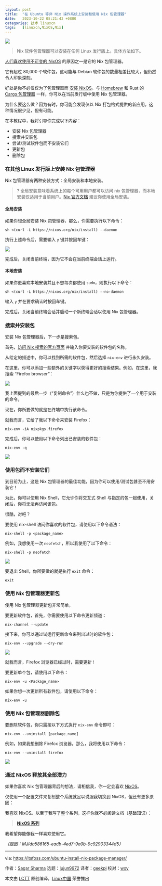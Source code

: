 ```yaml
---
layout: post
title:	"在 Ubuntu 等非 Nix 操作系统上安装和使用 Nix 包管理器"
date:	2023-10-22 08:21:43 +0800 
categories:	技术 linuxcn 
tags:	[linuxcn,NixOS,Nix]
---
```



![](/Asserts/Images//attachment/album/202310/22/082116ket5ed87padptmbw.jpg)



> 
> Nix 软件包管理器可以安装在任何 Linux 发行版上。具体方法如下。
> 
> 
> 


[人们喜欢使用不可变的 NixOS](/article-15606-1.html) 的原因之一是它的 Nix 包管理器。


它有超过 80,000 个软件包，这可能与 Debian 软件包的数量相差比较大，但仍然令人印象深刻。


好处是你不必仅仅为了包管理器而 [安装 NixOS](/article-15624-1.html)。与 [Homebrew](/article-14065-1.html) 和 Rust 的 [Cargo 包管理器](/article-13938-1.html) 一样，你可以在当前发行版中使用 Nix 包管理器。


为什么要这么做？因为有时，你可能会发现仅以 Nix 打包格式提供的新应用。这种情况很少见，但有可能。


在本教程中，我将引导你完成以下内容：


* 安装 Nix 包管理器
* 搜索并安装包
* 尝试/测试软件包而不安装它们
* 更新包
* 删除包


### 在其他 Linux 发行版上安装 Nix 包管理器


Nix 包管理器有两种安装方式：全局安装和本地安装。



> 
> ? 全局安装意味着系统上的每个可用用户都可以访问 nix 包管理器，而本地安装仅适用于当前用户。[Nix 官方文档](https://nixos.org/learn) 建议你使用全局安装。
> 
> 
> 


#### 全局安装


如果你想全局安装 Nix 包管理器，那么，你需要执行以下命令：



```
sh <(curl -L https://nixos.org/nix/install) --daemon

```

执行上述命令后，需要输入 `y` 键并按回车键：


![](/Asserts/Images//attachment/album/202310/22/082143da0fndc0ego334d7.png)


完成后，关闭当前终端，因为它不会在当前终端会话上运行。


#### 本地安装


如果你更喜欢本地安装并且不想每次都使用 `sudo`，则执行以下命令：



```
sh <(curl -L https://nixos.org/nix/install) --no-daemon

```

输入 `y` 并在要求确认时按回车键。


完成后，关闭当前终端会话并启动一个新终端会话以使用 Nix 包管理器。


### 搜索并安装包


安装 Nix 包管理器后，下一步是搜索包。


首先，[访问 Nix 搜索的官方页面](https://search.nixos.org/packages) 并输入你要安装的软件包的名称。


从给定的描述中，你可以找到所需的软件包，然后选择 `nix-env` 进行永久安装。


在这里，你可以添加一些额外的关键字以获得更好的搜索结果。例如，在这里，我搜索 “Firefox browser”：


![](/Asserts/Images//attachment/album/202310/22/082144vouku3as3qdgyy5o.png)


我上面提到的最后一步（“复制命令”）什么也不做，只是为你提供了一个用于安装的命令。


现在，你所要做的就是在终端中执行该命令。


就我而言，它给了我以下命令来安装 Firefox：



```
nix-env -iA nixpkgs.firefox

```

完成后，你可以使用以下命令列出已安装的软件包：



```
nix-env -q

```

![](/Asserts/Images//attachment/album/202310/22/082144tcomo9e5bqa4rn6o.png)


### 使用包而不安装它们


到目前为止，这是 Nix 包管理器的最佳功能，因为你可以使用/测试包甚至不用安装它！


为此，你可以使用 Nix Shell，它允许你将交互式 Shell 与指定的包一起使用，关闭后，你将无法再访问该包。


很酷，对吧？


要使用 nix-shell 访问你喜欢的软件包，请使用以下命令语法：



```
nix-shell -p <package_name>

```

例如，我想使用一次 `neofetch`，所以我使用了以下命令：



```
nix-shell -p neofetch

```

![](/Asserts/Images//attachment/album/202310/22/082144ivyevv9unexcuxc1.png)


要退出 Shell，你所要做的就是执行 `exit` 命令：



```
exit

```

### 使用 Nix 包管理器更新包


使用 Nix 包管理器更新包非常简单。


要更新软件包，首先，你需要使用以下命令更新频道：



```
nix-channel --update

```

接下来，你可以通过试运行更新命令来列出过时的软件包：



```
nix-env --upgrade --dry-run

```

![](/Asserts/Images//attachment/album/202310/22/082146xg5gllqoigbgtuqx.png)


就我而言，Firefox 浏览器已经过时，需要更新！


要更新单个包，请使用以下命令：



```
nix-env -u <Package_name>

```

如果你想一次更新所有软件包，请使用以下命令：



```
nix-env -u

```

### 使用 Nix 包管理器删除包


要删除软件包，你只需按以下方式执行 `nix-env` 命令即可：



```
nix-env --uninstall [package_name]

```

例如，如果我想删除 Firefox 浏览器，那么，我将使用以下命令：



```
nix-env --uninstall firefox

```

![](/Asserts/Images//attachment/album/202310/22/082146e5n7nkp1l5tnl55p.png)


### 通过 NixOS 释放其全部潜力


如果你喜欢 Nix 包管理器背后的想法，请相信我，你一定会喜欢 [NixOS](https://nixos.org/)。


仅使用一个配置文件来复制整个系统就足以说服我切换到 NixOS，但还有更多原因：


我喜欢 NixOS。以至于我写了整个系列，这样你就不必阅读文档（基础知识）：



> 
> **[NixOS 系列](/article-15606-1.html)**
> 
> 
> 


我希望你能像我一样喜欢使用它。


*（题图：MJ/da586165-eadb-4ed7-9a0b-9c92903344d5）*




---


via: <https://itsfoss.com/ubuntu-install-nix-package-manager/>


作者：[Sagar Sharma](https://itsfoss.com/author/sagar/) 选题：[lujun9972](https://github.com/lujun9972) 译者：[geekpi](https://github.com/geekpi) 校对：[wxy](https://github.com/wxy)


本文由 [LCTT](https://github.com/LCTT/TranslateProject) 原创编译，[Linux中国](https://linux.cn/) 荣誉推出
